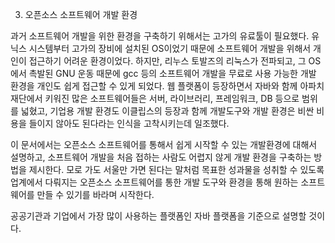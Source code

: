 3. 오픈소스 소프트웨어 개발 환경

과거 소프트웨어 개발을 위한 환경을 구축하기 위해서는 고가의 유료툴이 필요했다. 유닉스 시스템부터 고가의 장비에 설치된 OS이었기 때문에 소프트웨어 개발을 위해서 개인이 접근하기 어려운 환경이었다. 하지만, 리누스 토발즈의 리눅스가 전파되고, 그 OS에서 촉발된 GNU 운동 때문에 gcc 등의 소프트웨어 개발을 무료로 사용 가능한 개발 환경을 개인도 쉽게 접근할 수 있게 되었다. 
웹 플랫폼이 등장하면서 자바와 함께 아파치 재단에서 키워진 많은 소프트웨어들은 서버, 라이브러리, 프레임워크, DB 등으로 범위를 넓혔고, 기업용 개발 환경도 이클립스의 등장과 함께 개발도구와 개발 환경은 비싼 비용을 들이지 않아도 된다라는 인식을 고착시키는데 일조했다.

이 문서에서는 오픈소스 소프트웨어를 통해서 쉽게 시작할 수 있는 개발환경에 대해서 설명하고, 소프트웨어 개발을 처음 접하는 사람도 어렵지 않게 개발 환경을 구축하는 방법을 제시한다.
모로 가도 서울만 가면 된다는 말처럼 목표한 성과물을 성취할 수 있도록 업계에서 다뤄지는 오픈소스 소프트웨어를 통한 개발 도구와 환경을 통해 원하는 소프트웨어를 만들 수 있기를 바라며 시작한다.

공공기관과 기업에서 가장 많이 사용하는 플랫폼인 자바 플랫폼을 기준으로 설명할 것이다.

